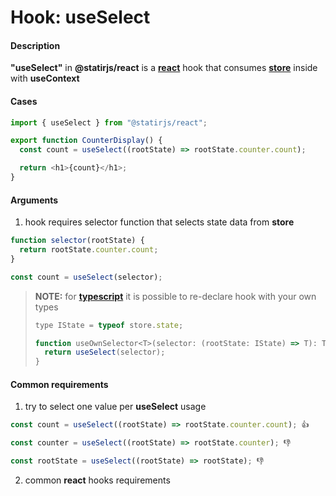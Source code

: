 # Hook: useSelect

#### Description

**"useSelect"** in **@statirjs/react** is a [**react**](https://reactjs.org/) hook that consumes [**store**](/content/core/store.md) inside with **useContext**

#### Cases

```js
import { useSelect } from "@statirjs/react";

export function CounterDisplay() {
  const count = useSelect((rootState) => rootState.counter.count);

  return <h1>{count}</h1>;
}
```

#### Arguments

1. hook requires selector function that selects state data from **store**

```js
function selector(rootState) {
  return rootState.counter.count;
}

const count = useSelect(selector);
```

> **NOTE:** for [**typescript**](https://www.typescriptlang.org/) it is possible to re-declare hook with your own types
>
> ```js
> type IState = typeof store.state;
>
> function useOwnSelector<T>(selector: (rootState: IState) => T): T {
>   return useSelect(selector);
> }
> ```

#### Common requirements

1. try to select one value per **useSelect** usage

```js
const count = useSelect((rootState) => rootState.counter.count); 👍

const counter = useSelect((rootState) => rootState.counter); 👎

const rootState = useSelect((rootState) => rootState); 👎
```

2. common **react** hooks requirements
